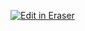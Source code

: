 <p><a target="_blank" href="https://app.eraser.io/workspace/OhBpkRB19W3tOUJ0nWZt" id="edit-in-eraser-github-link"><img alt="Edit in Eraser" src="https://firebasestorage.googleapis.com/v0/b/second-petal-295822.appspot.com/o/images%2Fgithub%2FOpen%20in%20Eraser.svg?alt=media&amp;token=968381c8-a7e7-472a-8ed6-4a6626da5501"></a></p>





<!--- Eraser file: https://app.eraser.io/workspace/OhBpkRB19W3tOUJ0nWZt --->